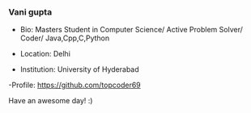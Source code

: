 ### Vani gupta

- Bio: Masters Student in Computer Science/ Active Problem Solver/ Coder/ Java,Cpp,C,Python

- Location: Delhi

- Institution: University of Hyderabad
 
 -Profile: https://github.com/topcoder69
 
 Have an awesome day! :)
